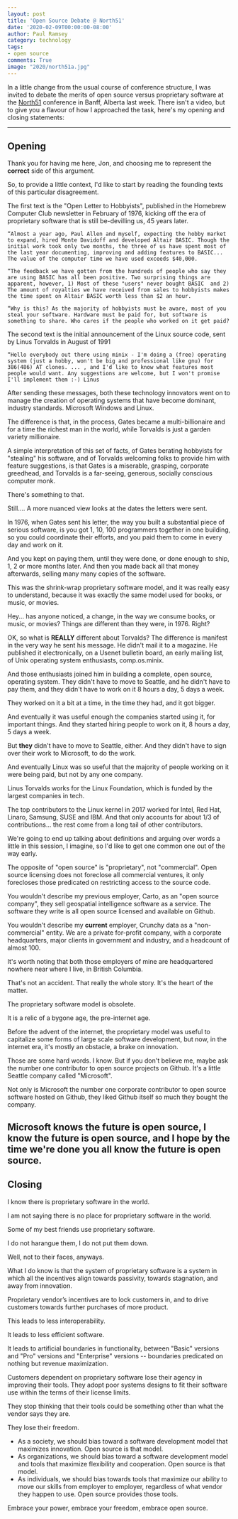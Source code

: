```yaml
---
layout: post
title: 'Open Source Debate @ North51'
date: '2020-02-09T00:00:00-08:00'
author: Paul Ramsey
category: technology
tags:
- open source
comments: True
image: "2020/north51a.jpg"
---
```


In a little change from the usual course of conference structure, I was invited to debate the merits of open source versus proprietary software at the [North51](http://www.n51.ca/) conference in Banff, Alberta last week. There isn't a video, but to give you a flavour of how I approached the task, here's my opening and closing statements:

-----------

## Opening 

Thank you for having me here, Jon, and choosing me to represent the **correct** side of this argument.

So, to provide a little context, I'd like to start by reading the founding texts of this particular disagreement.

The first text is the "Open Letter to Hobbyists", published in the Homebrew Computer Club newsletter in February of 1976, kicking off the era of proprietary software that is still be-devilling us, 45 years later.

    “Almost a year ago, Paul Allen and myself, expecting the hobby market to expand, hired Monte Davidoff and developed Altair BASIC. Though the initial work took only two months, the three of us have spent most of the last year documenting, improving and adding features to BASIC... The value of the computer time we have used exceeds $40,000.

    “The feedback we have gotten from the hundreds of people who say they are using BASIC has all been positive. Two surprising things are apparent, however, 1) Most of these "users" never bought BASIC  and 2) The amount of royalties we have received from sales to hobbyists makes the time spent on Altair BASIC worth less than $2 an hour.

    “Why is this? As the majority of hobbyists must be aware, most of you steal your software. Hardware must be paid for, but software is something to share. Who cares if the people who worked on it get paid?

The second text is the initial announcement of the Linux source code, sent by Linus Torvalds in August of 1991

    “Hello everybody out there using minix - I'm doing a (free) operating system (just a hobby, won't be big and professional like gnu) for 386(486) AT clones. ... , and I'd like to know what features most people would want. Any suggestions are welcome, but I won't promise I'll implement them :-) Linus 

After sending these messages, both these technology innovators went on to manage the creation of operating systems that have become dominant, industry standards. Microsoft Windows and Linux.

The difference is that, in the process, Gates became a multi-billionaire and for a time the richest man in the world, while Torvalds is just a garden variety millionaire.

A simple interpretation of this set of facts, of Gates berating hobbyists for "stealing" his software, and of Torvalds welcoming folks to provide him with feature suggestions, is that Gates is a miserable, grasping, corporate greedhead, and Torvalds is a far-seeing, generous, socially conscious computer monk.

There's something to that.

Still.... A more nuanced view looks at the dates the letters were sent.

In 1976, when Gates sent his letter, the way you built a substantial piece of serious software, is you got 1, 10, 100 programmers together in one building, so you could coordinate their efforts, and you paid them to come in every day and work on it.  

And you kept on paying them, until they were done, or done enough to ship, 1, 2 or more months later. And then you made back all that money afterwards, selling many many copies of the software. 

This was the shrink-wrap proprietary software model, and it was really easy to understand, because it was exactly the same model used for books, or music, or movies.

Hey... has anyone noticed, a change, in the way we consume books, or music, or movies? Things are different than they were, in 1976. Right?

OK, so what is **REALLY** different about Torvalds? The difference is manifest in the very way he sent his message. He didn't mail it to a magazine. He published it electronically, on a Usenet bulletin board, an early mailing list, of Unix operating system enthusiasts, comp.os.minix.

And those enthusiasts joined him in building a complete, open source, operating system. They didn't have to move to Seattle, and he didn't have to pay them, and they didn't have to work on it 8 hours a day, 5 days a week. 

They worked on it a bit at a time, in the time they had, and it got bigger.

And eventually it was useful enough the companies started using it, for important things. And they started hiring people to work on it, 8 hours a day, 5 days a week.

But **they** didn't have to move to Seattle, either. And they didn't have to sign over their work to Microsoft, to do the work.

And eventually Linux was so useful that the majority of people working on it were being paid, but not by any one company.

Linus Torvalds works for the Linux Foundation, which is funded by the largest companies in tech.

The top contributors to the Linux kernel in 2017 worked for Intel, Red Hat, Linaro, Samsung, SUSE and IBM. And that only accounts for about 1/3 of contributions... the rest come from a long tail of other contributors.

We're going to end up talking about definitions and arguing over words a little in this session, I imagine, so I'd like to get one common one out of the way early.

The opposite of "open source" is "proprietary", not "commercial". Open source licensing does not foreclose all commercial ventures, it only forecloses those predicated on restricting access to the source code.

You wouldn't describe my previous employer, Carto, as an "open source company", they sell geospatial intelligence software as a service. The software they write is all open source licensed and available on Github.

You wouldn't describe my **current** employer, Crunchy data as a "non-commercial" entity. We are a private for-profit company, with a corporate headquarters, major clients in government and industry, and a headcount of almost 100.

It's worth noting that both those employers of mine are headquartered nowhere near where I live, in British Columbia. 

That's not an accident. That really the whole story. It's the heart of the matter. 

The proprietary software model is obsolete. 

It is a relic of a bygone age, the pre-internet age. 

Before the advent of the internet, the proprietary model was useful to capitalize some forms of large scale software development, but now, in the internet era, it's mostly an obstacle, a brake on innovation.

Those are some hard words. I know. But if you don't believe me, maybe ask the number one contributor to open source projects on Github. It's a little Seattle company called "Microsoft". 

Not only is Microsoft the number one corporate contributor to open source software hosted on Github, they liked Github itself so much they bought the company.

Microsoft knows the future is open source, I know the future is open source, and I hope by the time we're done you all know the future is open source.
 
------- 

## Closing

I know there is proprietary software in the world.

I am not saying there is no place for proprietary software in the world.

Some of my best friends use proprietary software.

I do not harangue them, I do not put them down. 

Well, not to their faces, anyways.

What I do know is that the system of proprietary software is a system in which all the incentives align towards passivity, towards stagnation, and away from innovation.

Proprietary vendor’s incentives are to lock customers in, and to drive customers towards further purchases of more product.

This leads to less interoperability. 

It leads to less efficient software. 

It leads to artificial boundaries in functionality, between "Basic" versions and "Pro" versions  and "Enterprise" versions -- boundaries predicated on nothing but revenue maximization.

Customers dependent on proprietary software lose their agency in improving their tools. 
They adopt poor systems designs to fit their software use within the terms of their license limits.

They stop thinking that their tools could be something other than what the vendor says they are.

They lose their freedom.

* As a society, we should bias toward a software development model that maximizes innovation. Open source is that model.
* As organizations, we should bias toward a software development model and tools that maximize flexibility and cooperation. Open source is that model.
* As individuals, we should bias towards tools that maximize our ability to move our skills from employer to employer, regardless of what vendor they happen to use. Open source provides those tools.

Embrace your power, embrace your freedom, embrace open source.
